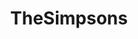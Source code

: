 ---
title: TheSimpsons
crosslinks:
- anti_gif_bot
- livven
- youtubefactsbot
- u_imguralbumbot
- youtubot
- simpsonsshitposting
- HighQualityGifs
- simpsonsdidit
- pics
- autotldr
- IAmA
- SimpsonsFaces
- MassdropBot
- Showerthoughts
- funny
- ireland
- simpsonsfaces
- announcements
- bonehurtingjuice
- television
---